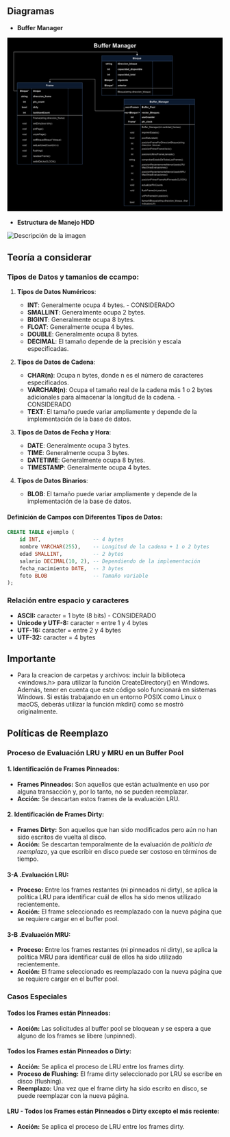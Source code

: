 ## **Diagramas**

- **Buffer Manager**

![Descripción de la imagen](imgs/Diagrama_BufferManager.png)

- **Estructura de Manejo HDD**

![Descripción de la imagen](imgs/Diagrama_Estructura_Espacio_HDD.svg)


## **Teoría a considerar**

### Tipos de Datos y tamanios de ccampo:

1. **Tipos de Datos Numéricos**:
   - **INT**: Generalmente ocupa 4 bytes. - CONSIDERADO
   - **SMALLINT**: Generalmente ocupa 2 bytes.
   - **BIGINT**: Generalmente ocupa 8 bytes.
   - **FLOAT**: Generalmente ocupa 4 bytes.
   - **DOUBLE**: Generalmente ocupa 8 bytes.
   - **DECIMAL**: El tamaño depende de la precisión y escala especificadas.

2. **Tipos de Datos de Cadena**:
   - **CHAR(n)**: Ocupa n bytes, donde n es el número de caracteres especificados. 
   - **VARCHAR(n)**: Ocupa el tamaño real de la cadena más 1 o 2 bytes adicionales para almacenar la longitud de la cadena. - CONSIDERADO
   - **TEXT**: El tamaño puede variar ampliamente y depende de la implementación de la base de datos.

3. **Tipos de Datos de Fecha y Hora**:
   - **DATE**: Generalmente ocupa 3 bytes.
   - **TIME**: Generalmente ocupa 3 bytes.
   - **DATETIME**: Generalmente ocupa 8 bytes.
   - **TIMESTAMP**: Generalmente ocupa 4 bytes.

4. **Tipos de Datos Binarios**:
   - **BLOB**: El tamaño puede variar ampliamente y depende de la implementación de la base de datos.

#### Definición de Campos con Diferentes Tipos de Datos:

```sql
CREATE TABLE ejemplo (
    id INT,                 -- 4 bytes
    nombre VARCHAR(255),    -- Longitud de la cadena + 1 o 2 bytes
    edad SMALLINT,          -- 2 bytes
    salario DECIMAL(10, 2), -- Dependiendo de la implementación
    fecha_nacimiento DATE,  -- 3 bytes
    foto BLOB               -- Tamaño variable
);
```

### Relación entre espacio y caracteres

- **ASCII:** caracter = 1 byte (8 bits) - CONSIDERADO
- **Unicode y UTF-8:** caracter = entre 1 y 4 bytes
- **UTF-16:** caracter = entre 2 y 4 bytes
- **UTF-32:** caracter = 4 bytes

## **Importante**

- Para la creacion de carpetas y archivos: incluir la biblioteca <windows.h> para utilizar la función CreateDirectory() en Windows. Además, tener en cuenta que este código solo funcionará en sistemas Windows. Si estás trabajando en un entorno POSIX como Linux o macOS, deberás utilizar la función mkdir() como se mostró originalmente.



## **Políticas de Reemplazo**

### **Proceso de Evaluación LRU y MRU en un Buffer Pool**

#### 1. Identificación de Frames Pinneados:

- **Frames Pinneados:** Son aquellos que están actualmente en uso por alguna transacción y, por lo tanto, no se pueden reemplazar.
- **Acción:** Se descartan estos frames de la evaluación LRU.

#### 2. Identificación de Frames Dirty:

- **Frames Dirty:** Son aquellos que han sido modificados pero aún no han sido escritos de vuelta al disco.
- **Acción:** Se descartan temporalmente de la evaluación de *políticia de reemplazo*, ya que escribir en disco puede ser costoso en términos de tiempo.

#### 3-A .Evaluación LRU:

- **Proceso:** Entre los frames restantes (ni pinneados ni dirty), se aplica la política LRU para identificar cuál de ellos ha sido menos utilizado recientemente.
- **Acción:** El frame seleccionado es reemplazado con la nueva página que se requiere cargar en el buffer pool.

#### 3-B .Evaluación MRU:

- **Proceso:** Entre los frames restantes (ni pinneados ni dirty), se aplica la política MRU para identificar cuál de ellos ha sido utilizado recientemente.
- **Acción:** El frame seleccionado es reemplazado con la nueva página que se requiere cargar en el buffer pool.


### **Casos Especiales**

#### Todos los Frames están Pinneados:

- **Acción:** Las solicitudes al buffer pool se bloquean y se espera a que alguno de los frames se libere (unpinned).

#### Todos los Frames están Pinneados o Dirty:

- **Acción:** Se aplica el proceso de LRU entre los frames dirty.
- **Proceso de Flushing:** El frame dirty seleccionado por LRU se escribe en disco (flushing).
- **Reemplazo:** Una vez que el frame dirty ha sido escrito en disco, se puede reemplazar con la nueva página.

#### LRU - Todos los Frames están Pinneados o Dirty excepto el más reciente:
- **Acción:** Se aplica el proceso de LRU entre los frames dirty.
